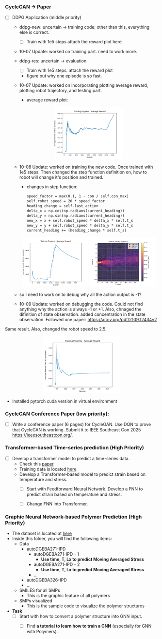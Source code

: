 ### CycleGAN -> Paper
* [ ] DDPG Application (middle priority)
  * ddpg-new: uncertain -> training code; other than this, everything else is correct. 
    * [ ] Train with 1e5 steps attach the reward plot here
  * 10-07 Update: worked on training part. need to work more.
  * ddpg-res: uncertain -> evaluation
    * [ ] Train with 1e5 steps. attach the reward plot 
    * figure out why one episode is so fast.
  * 10-07 Update: worked on incorporating plotting average reward, plotting robot trajectory, and testing part.
    * average reward plot:

    <p align="center">
    <img src="./../../../images/avg-reward.png" width="50%">
    </p> 
  * 10-08 Update: worked on training the new code. Once trained with 1e5 steps. Then changed the step function definition on, how to robot will change it's position and trained.
    * changes in step function:
        ```
        speed_factor = max(0.1, 1 - con / self.con_max)
        self.robot_speed = 20 * speed_factor
        heading_change = self.last_action
        delta_x = np.cos(np.radians(current_heading))
        delta_y = np.sin(np.radians(current_heading))
        new_x = x + self.robot_speed * delta_x * self.t_s
        new_y = y + self.robot_speed * delta_y * self.t_s
        current_heading += (heading_change * self.t_s)

    <p align="center">
    <img src="./../../../images/avg-reward-1.png" width="48%">
    <img src="./../../../images/robot_trajectory_episode_1.png" width="48%">
    </p> 
  * so I need to work on to debug why all the action output is -1? 

  * 10-09 Update: worked on debugging the code. Could not find anything why the action is always -1 or +1. Also, chnaged the difinition of state observation. added concentration in the state observation. Followed one paper: 
https://arxiv.org/pdf/2109.12434v2

Same result. Also, changed the robot speed to 2.5. 

  <p align="center">
    <img src="./../../../images/Average Reward.png" width="50%">
    </p> 

  * Installed pytorch cuda version in virtual environment 

### CycleGAN Conference Paper (low priority): 
  * [ ] Write a conference paper (6 pages) for CycleGAN. Use DQN to prove that CycleGAN is working. Submit it to IEEE Southeast Con 2025 https://ieeesoutheastcon.org/. 


### Transformer-based Time-series prediction (High Priority)
* [ ] Develop a transformer model to predict a time-series data. 
  * Check this [paper](./../../../Reference/Polymer%20paper.pdf)
  * Training data is located [here](./../../../../Khan/Polymer_Data/Transformer-based/).
  * Develop a Transformer-based model to predict strain based on temperature and stress. 
    * [ ] Start with Feedforward Neural Network. Develop a FNN to predict strain based on temperature and stress.
    * [ ] Change FNN into Transformer. 


### Graphic Neural Network-based Polymer Prediction (High Priority)
* The dataset is located at [here](./../../../Polymer_Data/Graphic%20Neural%20Network-based/)
* Inside this folder, you will find the following items:
  * Data
    * autoDGEBA271-IPD
      * autoDGEBA271-IPD - 1
        * **Use time, T, Lx to predict Moving Averaged Stress**
      * autoDGEBA271-IPD - 2
        * **Use time, T, Lx to predict Moving Averaged Stress**
      * ...
    * autoDGEBA326-IPD
    * ...
  * SMILES for all SMPs
    * This is the graphic feature of all polymers
  * SMPs visualized
    * This is the sample code to visualize the polymer structures
* **Task**
  * [ ] Start with how to convert a polymer structure into GNN input. 
    * [ ] Find **a tutorial to learn how to train a GNN** (especially for GNN with Polymers).  


